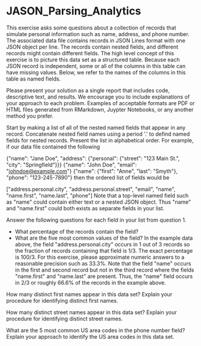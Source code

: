 # JASON_Parsing_Analytics

This exercise asks some questions about a collection of records that simulate personal information such as name, address, and phone number. The associated data file contains records in JSON Lines format with one JSON object per line. The records contain nested fields, and different records might contain different fields. The high level concept of this exercise is to picture this data set as a structured table. Because each JSON record is independent, some or all of the columns in this table can have missing values. Below, we refer to the names of the columns in this table as named fields.

Please present your solution as a single report that includes code, descriptive text, and results. We encourage you to include explanations of your approach to each problem. Examples of acceptable formats are PDF or HTML files generated from RMarkdown, Juypter Notebooks, or any another method you prefer.

Start by making a list of all of the nested named fields that appear in any record. Concatenate nested field names using a period '.' to defind named fields for nested records. Present the list in alphabetical order. For example, if our data file contained the following

{"name": "Jane Doe", "address": {"personal": {"street": "123 Main St.", "city": "Springfield"}}}
{"name": "John Doe", "email": "johndoe@example.com"}
{"name": {"first": "Anne", "last": "Smyth"}, "phone": "123-245-7890"}
then the ordered list of fields would be

["address.personal.city", "address.personal.street", "email", "name", "name.first", "name.last", "phone"]
Note that a top-level named field such as "name" could contain either text or a nested JSON object. Thus "name" and "name.first" could both exists as separate fields in your list.

Answer the following questions for each field in your list from question 1.

- What percentage of the records contain the field?
- What are the five most common values of the field?
In the example data above, the field "address.personal.city" occurs in 1 out of 3 records so the fraction of records containing that field is 1/3. The exact percentage is 100/3. For this exercise, please approximate numeric answers to a reasonable precision such as 33.3%. Note that the field "name" occurs in the first and second record but not in the third record where the fields "name.first" and "name.last" are present. Thus, the "name" field occurs in 2/3 or roughly 66.6% of the records in the example above.

How many distinct first names appear in this data set? Explain your procedure for identifying distinct first names.

How many distinct street names appear in this data set? Explain your procedure for identifying distinct street names.

What are the 5 most common US area codes in the phone number field? Explain your approach to identify the US area codes in this data set.
